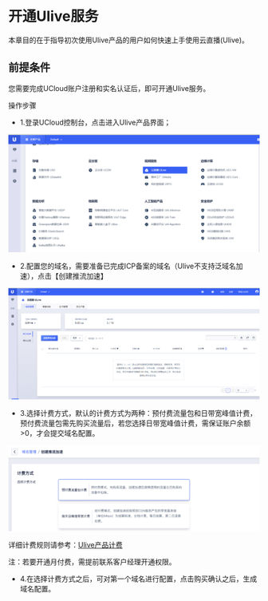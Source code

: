 # 开通Ulive服务

本章目的在于指导初次使用Ulive产品的用户如何快速上手使用云直播(Ulive)。

## 前提条件

您需要完成UCloud账户注册和实名认证后，即可开通Ulive服务。

操作步骤

* 1.登录UCloud控制台，点击进入Ulive产品界面；

![selectproduce_2021.bmp](../images/selectproduce_2021.bmp)

* 2.配置您的域名，需要准备已完成ICP备案的域名（Ulive不支持泛域名加速），点击【创建推流加速】

![2021-首次访问Ulive.png](../images/2021-首次访问Ulive.png)


* 3.选择计费方式，默认的计费方式为两种：预付费流量包和日带宽峰值计费，预付费流量包需先购买流量后，若您选择日带宽峰值计费，需保证账户余额>0，才会提交域名配置。

![2021-选择ulive计费方式.png](../images/2021-选择ulive计费方式.png)

详细计费规则请参考：[Ulive产品计费](../charge.md)

注：若要开通月付费，需提前联系客户经理开通权限。

* 4.在选择计费方式之后，可对第一个域名进行配置，点击购买确认之后，生成域名配置。
